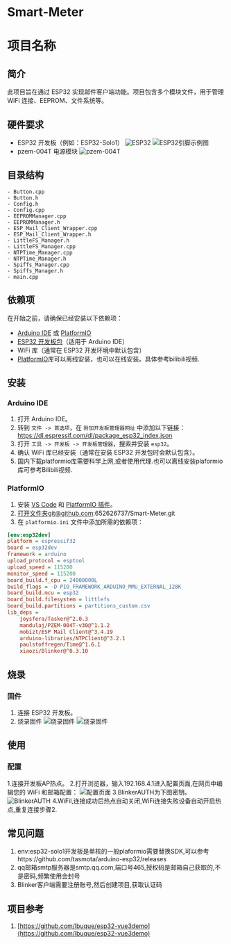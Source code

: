 # Smart-Meter
# 项目名称

## 简介
此项目旨在通过 ESP32 实现邮件客户端功能。项目包含多个模块文件，用于管理 WiFi 连接、EEPROM、文件系统等。

## 硬件要求
- ESP32 开发板（例如：ESP32-Solo1）
![ESP32](images/esp32.jpg)
![ESP32引脚示例图](images/esp32_pin.jpeg)
- pzem-004T 电源模块
![pzem-004T](images/pzem-004T.jpg)
## 目录结构
```
- Button.cpp
- Button.h
- Config.h
- Config.cpp
- EEPROMManager.cpp
- EEPROMManager.h
- ESP_Mail_Client_Wrapper.cpp
- ESP_Mail_Client_Wrapper.h
- LittleFS_Manager.h
- LittleFS_Manager.cpp
- NTPTime_Manager.cpp
- NTPTime_Manager.h
- Spiffs_Manager.cpp
- Spiffs_Manager.h
- main.cpp
```

## 依赖项

在开始之前，请确保已经安装以下依赖项：

- [Arduino IDE](https://www.arduino.cc/en/software) 或 [PlatformIO](https://platformio.org/)
- [ESP32 开发板包](https://github.com/espressif/arduino-esp32)（适用于 Arduino IDE）
- WiFi 库（通常在 ESP32 开发环境中默认包含）
- [PlatformIO](https://platformio.org/)库可以离线安装，也可以在线安装。具体参考bilibili视频.

## 安装

### Arduino IDE

1. 打开 Arduino IDE。
2. 转到 `文件 -> 首选项`，在 `附加开发板管理器网址` 中添加以下链接：https://dl.espressif.com/dl/package_esp32_index.json
3. 打开 `工具 -> 开发板 -> 开发板管理器`，搜索并安装 `esp32`。
4. 确认 WiFi 库已经安装（通常在安装 ESP32 开发包时会默认包含）。
5. 国内下载platformio库需要科学上网,或者使用代理.也可以离线安装plaformio库可参考Bilibili视频.

### PlatformIO

1. 安装 [VS Code](https://code.visualstudio.com/) 和 [PlatformIO 插件](https://platformio.org/install/ide?install=vscode)。
2. 打开文件夹git@github.com:652626737/Smart-Meter.git
3. 在 `platformio.ini` 文件中添加所需的依赖项：
```ini
[env:esp32dev]
platform = espressif32
board = esp32dev
framework = arduino
upload_protocol = esptool
upload_speed = 115200
monitor_speed = 115200
board_build.f_cpu = 24000000L
build_flags = -D PIO_FRAMEWORK_ARDUINO_MMU_EXTERNAL_128K
board_build.mcu = esp32
board_build.filesystem = littlefs
board_build.partitions = partitions_custom.csv
lib_deps = 
	joysfera/Tasker@^2.0.3
	mandulaj/PZEM-004T-v30@^1.1.2
	mobizt/ESP Mail Client@^3.4.19
	arduino-libraries/NTPClient@^3.2.1
	paulstoffregen/Time@^1.6.1
	xiaozi/Blinker@^0.3.10
```
## 烧录
### 固件
1. 连接 ESP32 开发板。
2. 烧录固件
![烧录固件](images/Xnip2024-05-27_21-11-19.png)
![烧录固件](images/Xnip2024-05-27_21-13-40.png)

## 使用
### 配置
1.连接开发板AP热点。
2.打开浏览器，输入192.168.4.1进入配置页面,在网页中编辑您的 WiFi 和邮箱配置：
![配置页面](images/Xnip2024-05-25_19-03-58.png)
3.BlinkerAUTH为下图密钥。
![BlinkerAUTH](/images/Xnip2024-05-25_19-08-46.png)
4.WiFil,连接成功后热点自动关闭,WiFi连接失败设备自动开启热点,重复连接步骤2.

## 常见问题
1. env:esp32-solo1开发板是单核的一般plaformio需要替换SDK,可以参考https://github.com/tasmota/arduino-esp32/releases
2. qq邮箱smtp服务器是smtp.qq.com,端口号465,授权码是邮箱自己获取的,不是密码,频繁使用会封号
3. Blinker客户端需要注册账号,然后创建项目,获取认证码

## 项目参考
1. [https://github.com/lbuque/esp32-vue3demo](https://github.com/lbuque/esp32-vue3demo)